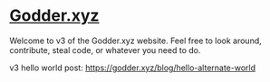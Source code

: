 # [Godder.xyz](https://godder.xyz/)

Welcome to v3 of the Godder.xyz website. Feel free to look around, contribute, steal code, or whatever you need to do.

v3 hello world post: https://godder.xyz/blog/hello-alternate-world
